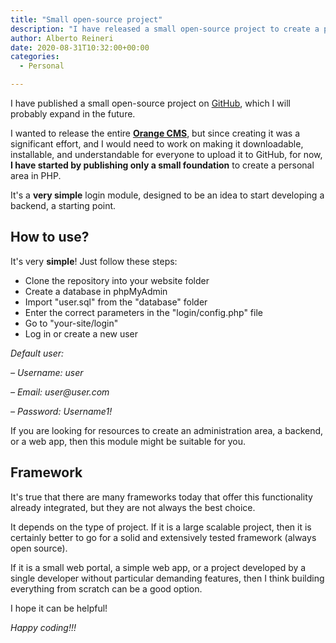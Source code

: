 ```yaml
---
title: "Small open-source project"
description: "I have released a small open-source project to create a private area in core PHP."
author: Alberto Reineri
date: 2020-08-31T10:32:00+00:00
categories:
  - Personal

---
```


I have published a small open-source project on <a href='https://github.com/albertoreineri/Simple-login-and-registration-in-php' target='_blank' rel='noreferrer noopener'>GitHub</a>, which I will probably expand in the future.

I wanted to release the entire **<a href='/orange' target='_blank' rel='noreferrer noopener'>Orange CMS</a>**, but since creating it was a significant effort, and I would need to work on making it downloadable, installable, and understandable for everyone to upload it to GitHub, for now, **I have started by publishing only a small foundation** to create a personal area in PHP.

It's a **very simple** login module, designed to be an idea to start developing a backend, a starting point.

## How to use?

It's very **simple**! Just follow these steps:

  * Clone the repository into your website folder
  * Create a database in phpMyAdmin
  * Import "user.sql" from the "database" folder
  * Enter the correct parameters in the "login/config.php" file
  * Go to "your-site/login"
  * Log in or create a new user

_Default user:_

_– Username: user_

_– Email: user@user.com_

_– Password: Username1!_

If you are looking for resources to create an administration area, a backend, or a web app, then this module might be suitable for you.

## Framework

It's true that there are many frameworks today that offer this functionality already integrated, but they are not always the best choice.

It depends on the type of project. If it is a large scalable project, then it is certainly better to go for a solid and extensively tested framework (always open source).

If it is a small web portal, a simple web app, or a project developed by a single developer without particular demanding features, then I think building everything from scratch can be a good option.

I hope it can be helpful!

_Happy coding!!!_